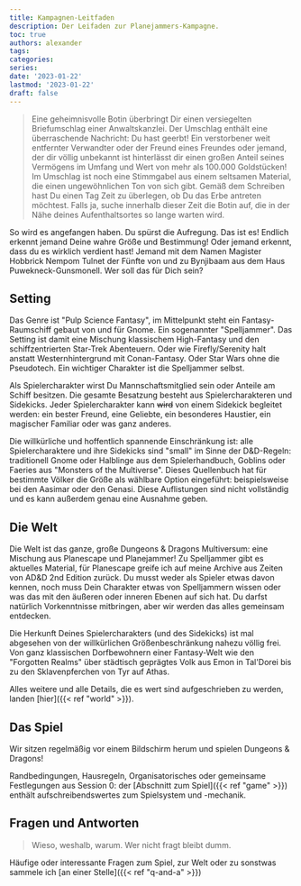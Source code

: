```yaml
---
title: Kampagnen-Leitfaden
description: Der Leifaden zur Planejammers-Kampagne.
toc: true
authors: alexander
tags:
categories:
series:
date: '2023-01-22'
lastmod: '2023-01-22'
draft: false
---
```


> Eine geheimnisvolle Botin überbringt Dir einen versiegelten Briefumschlag einer Anwaltskanzlei. Der Umschlag enthält eine überraschende Nachricht: Du hast geerbt! Ein verstorbener weit entfernter Verwandter oder der Freund eines Freundes oder jemand, der dir völlig unbekannt ist hinterlässt dir einen großen Anteil seines Vermögens im Umfang und Wert von mehr als 100.000 Goldstücken! Im Umschlag ist noch eine Stimmgabel aus einem seltsamen Material, die einen ungewöhnlichen Ton von sich gibt. Gemäß dem Schreiben hast Du einen Tag Zeit zu überlegen, ob Du das Erbe antreten möchtest. Falls ja, suche innerhalb dieser Zeit die Botin auf, die in der Nähe deines Aufenthaltsortes so lange warten wird.

So wird es angefangen haben. Du spürst die Aufregung. Das ist es! Endlich erkennt jemand Deine wahre Größe und Bestimmung! Oder jemand erkennt, dass du es wirklich verdient hast! Jemand mit dem Namen Magister Hobbrick Nempom Tulnet der Fünfte von und zu Bynjibaam aus dem Haus Puwekneck-Gunsmonell. Wer soll das für Dich sein?

## Setting

Das Genre ist "Pulp Science Fantasy", im Mittelpunkt steht ein Fantasy-Raumschiff gebaut von und für Gnome. Ein sogenannter "Spelljammer". Das Setting ist damit eine Mischung klassischem High-Fantasy und den schiffzentrierten Star-Trek Abenteuern. Oder wie Firefly/Serenity halt anstatt Westernhintergrund mit Conan-Fantasy. Oder Star Wars ohne die Pseudotech. Ein wichtiger Charakter ist die Spelljammer selbst.

Als Spielercharakter wirst Du Mannschaftsmitglied sein oder Anteile am Schiff besitzen. Die gesamte Besatzung besteht aus Spielercharakteren und Sidekicks. Jeder Spielercharakter kann ~~wird~~ von einem Sidekick begleitet werden: ein bester Freund, eine Geliebte, ein besonderes Haustier, ein magischer Familiar oder was ganz anderes.

Die willkürliche und hoffentlich spannende Einschränkung ist: alle Spielercharaktere und ihre Sidekicks sind "small" im Sinne der D&D-Regeln: traditionell Gnome oder Halblinge aus dem Spielerhandbuch, Goblins oder Faeries aus "Monsters of the Multiverse". Dieses Quellenbuch hat für bestimmte Völker die Größe als wählbare Option eingeführt: beispielsweise bei den Aasimar oder den Genasi. Diese Auflistungen sind nicht vollständig und es kann außerdem genau eine Ausnahme geben.

## Die Welt

Die Welt ist das ganze, große Dungeons & Dragons Multiversum: eine Mischung aus Planescape und Planejammer! Zu Spelljammer gibt es aktuelles Material, für Planescape greife ich auf meine Archive aus Zeiten von AD&D 2nd Edition zurück. Du musst weder als Spieler etwas davon kennen, noch muss Dein Charakter etwas von Spelljammern wissen oder was das mit den äußeren oder inneren Ebenen auf sich hat. Du darfst natürlich Vorkenntnisse mitbringen, aber wir werden das alles gemeinsam entdecken.

Die Herkunft Deines Spielercharakters (und des Sidekicks) ist mal abgesehen von der willkürlichen Größenbeschränkung nahezu völlig frei. Von ganz klassischen Dorfbewohnern einer Fantasy-Welt wie den "Forgotten Realms" über städtisch geprägtes Volk aus Emon in Tal'Dorei bis zu den Sklavenpferchen von Tyr auf Athas.

Alles weitere und alle Details, die es wert sind aufgeschrieben zu werden, landen [hier]({{< ref "world" >}}).

## Das Spiel

Wir sitzen regelmäßig vor einem Bildschirm herum und spielen Dungeons & Dragons!

Randbedingungen, Hausregeln, Organisatorisches oder gemeinsame Festlegungen aus Session 0: der [Abschnitt zum Spiel]({{< ref "game" >}}) enthält aufschreibendswertes zum Spielsystem und -mechanik.

## Fragen und Antworten

> Wieso, weshalb, warum. Wer nicht fragt bleibt dumm.

Häufige oder interessante Fragen zum Spiel, zur Welt oder zu sonstwas sammele ich [an einer Stelle]({{< ref "q-and-a" >}})
